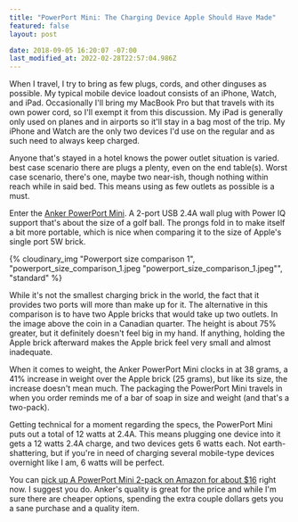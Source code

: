 ```yaml
---
title: "PowerPort Mini: The Charging Device Apple Should Have Made"
featured: false
layout: post

date: 2018-09-05 16:20:07 -07:00
last_modified_at: 2022-02-28T22:57:04.986Z
---
```


When I travel, I try to bring as few plugs, cords, and other dinguses as possible. My typical mobile device loadout consists of an iPhone, Watch, and iPad. Occasionally I'll bring my MacBook Pro but that travels with its own power cord, so I'll exempt it from this discussion. My iPad is generally only used on planes and in airports so it'll stay in a bag most of the trip. My iPhone and Watch are the only two devices I'd use on the regular and as such need to always keep charged.

Anyone that's stayed in a hotel knows the power outlet situation is varied. best case scenario there are plugs a plenty, even on the end table(s). Worst case scenario, there's one, maybe two near-ish, though nothing within reach while in said bed. This means using as few outlets as possible is a must.

Enter the [Anker PowerPort Mini](https://amzn.to/2oKPv6A). A 2-port USB 2.4A wall plug with Power IQ support that's about the size of a golf ball. The prongs fold in to make itself a bit more portable, which is nice when comparing it to the size of Apple's single port 5W brick.

{% cloudinary_img "Powerport size comparison 1", "powerport_size_comparison_1.jpeg "powerport_size_comparison_1.jpeg"", "standard" %}

While it's not the smallest charging brick in the world, the fact that it provides two ports will more than make up for it. The alternative in this comparison is to have two Apple bricks that would take up two outlets. In the image above the coin in a Canadian quarter. The height is about 75% greater, but it definitely doesn't feel big in my hand. If anything, holding the Apple brick afterward makes the Apple brick feel very small and almost inadequate.

When it comes to weight, the Anker PowerPort Mini clocks in at 38 grams, a 41% increase in weight over the Apple brick (25 grams), but like its size, the increase doesn't mean much. The packaging the PowerPort Mini travels in when you order reminds me of a bar of soap in size and weight (and that's a two-pack).

Getting technical for a moment regarding the specs, the PowerPort Mini puts out a total of 12 watts at 2.4A. This means plugging one device into it gets a 12 watts 2.4A charge, and two devices gets 6 watts each. Not earth-shattering, but if you're in need of charging several mobile-type devices overnight like I am, 6 watts will be perfect.

You can [pick up A PowerPort Mini 2-pack on Amazon for about $16](https://amzn.to/2oKPv6A) right now. I suggest you do. Anker's quality is great for the price and while I'm sure there are cheaper options, spending the extra couple dollars gets you a sane purchase and a quality item.

